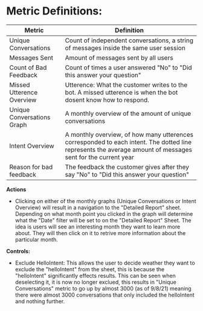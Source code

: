 # Metric Definitions:

Metric | Definition
-------|-------
Unique Conversations | Count of independent conversations, a string of messages inside the same user session
Messages Sent | Amount of messages sent by all users
Count of Bad Feedback | Count of times a user answered "No" to "Did this answer your question"
Missed Utterence Overview | Utterence: What the customer writes to the bot. A missed utterence is when the bot dosent know how to respond. 
Unique Conversations Graph | A monthly overview of the amount of unique conversations
Intent Overview | A monthly overview, of how many utterences corresponded to each intent. The dotted line represents the average amount of messages sent for the current year
Reason for bad feedback | The feedback the customer gives after they say "No" to "Did this answer your question"

**Actions** 
- Clicking on either of the monthly graphs (Unique Conversations or Intent Overview) will result in a navigation to the "Detailed Report" sheet. Depending on what month point you clicked in the graph will determine what the "Date" filter will be set to on the "Detailed Report" Sheet. The idea is users will see an interesting month they want to learn more about. They will then click on it to retrive more information about the particular month.

**Controls:**
- Exclude HelloIntent: This allows the user to decide weather they want to exclude the "helloIntent" from the sheet, this is because the "helloIntent" significantly effects results. This can be seen when deselecting it, it is now no longer exclued, this results in  "Unique Conversations" metric to go up by almost 3000 (as of 9/8/21) meaning there were almost 3000 conversations that only included the helloIntent and nothing further.

